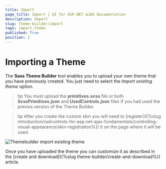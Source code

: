 ```yaml
---
title: Import
page_title: Import | UI for ASP.NET AJAX Documentation
description: Import
slug: theme-builder/import
tags: import,theme
published: True
position: 2
---
```


# Importing a Theme 



The **Sass Theme Builder** tool enables you to upload your own theme that you have previously created. You just need to select the *Import existing theme* option.

>tip You must upload the **primitives.scss** file or both **ScssPrimitives.json** and **UsedControls.json** files if you had used the previos version of the Theme Builder.

>tip After you create the custom skin you will need to [register]({%slug introduction/radcontrols-for-asp.net-ajax-fundamentals/controlling-visual-appearance/skin-registration%}) it on the page where it will be used.

![Themebuilder import existing theme](images/theme-builder-import-existing-theme.png)

Once you have uploaded the theme you can customize it as described in the [create and download]({%slug theme-builder/create-and-download%}) article. 
